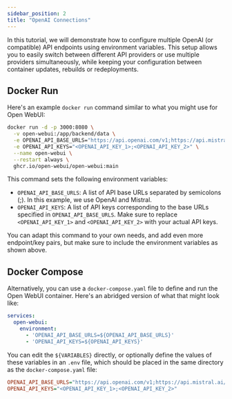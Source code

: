 ```yaml
---
sidebar_position: 2
title: "OpenAI Connections"
---
```


In this tutorial, we will demonstrate how to configure multiple OpenAI (or compatible) API endpoints using environment variables. This setup allows you to easily switch between different API providers or use multiple providers simultaneously, while keeping your configuration between container updates, rebuilds or redeployments.

## Docker Run

Here's an example `docker run` command similar to what you might use for Open WebUI:
```bash
docker run -d -p 3000:8080 \
  -v open-webui:/app/backend/data \
  -e OPENAI_API_BASE_URLS="https://api.openai.com/v1;https://api.mistral.ai/v1" \
  -e OPENAI_API_KEYS="<OPENAI_API_KEY_1>;<OPENAI_API_KEY_2>" \
  --name open-webui \
  --restart always \
  ghcr.io/open-webui/open-webui:main
```
This command sets the following environment variables:

* `OPENAI_API_BASE_URLS`: A list of API base URLs separated by semicolons (;). In this example, we use OpenAI and Mistral.
* `OPENAI_API_KEYS`: A list of API keys corresponding to the base URLs specified in `OPENAI_API_BASE_URLS`. Make sure to replace `<OPENAI_API_KEY_1>` and `<OPENAI_API_KEY_2>` with your actual API keys.

You can adapt this command to your own needs, and add even more endpoint/key pairs, but make sure to include the environment variables as shown above.

## Docker Compose

Alternatively, you can use a `docker-compose.yaml` file to define and run the Open WebUI container. Here's an abridged version of what that might look like:
```yaml
services:
  open-webui:
    environment:
      - 'OPENAI_API_BASE_URLS=${OPENAI_API_BASE_URLS}'
      - 'OPENAI_API_KEYS=${OPENAI_API_KEYS}'
```
You can edit the `${VARIABLES}` directly, or optionally define the values of these variables in an `.env` file, which should be placed in the same directory as the `docker-compose.yaml` file:
```ini
OPENAI_API_BASE_URLS="https://api.openai.com/v1;https://api.mistral.ai/v1"
OPENAI_API_KEYS="<OPENAI_API_KEY_1>;<OPENAI_API_KEY_2>"
```
